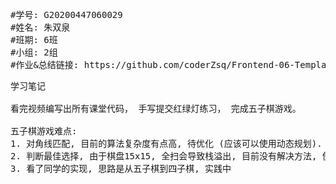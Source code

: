 <pre>
#学号: G20200447060029
#姓名: 朱双泉
#班期: 6班
#小组: 2组
#作业&总结链接: https://github.com/coderZsq/Frontend-06-Template/tree/main/Week%2001
</pre>

<pre>
学习笔记

看完视频编写出所有课堂代码， 手写提交红绿灯练习， 完成五子棋游戏。

五子棋游戏难点: 
1. 对角线匹配, 目前的算法复杂度有点高, 待优化 (应该可以使用动态规划).
2. 判断最佳选择, 由于棋盘15x15, 全扫会导致栈溢出, 目前没有解决方法, 使用随机落子代替.
3. 看了同学的实现, 思路是从五子棋到四子棋, 实践中
</pre>